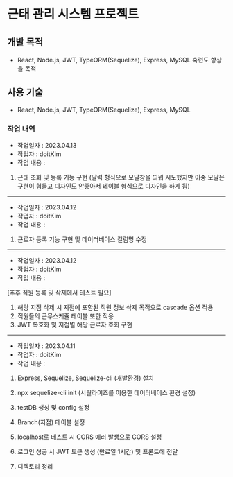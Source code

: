 # 근태 관리 시스템 프로젝트

## 개발 목적

- React, Node.js, JWT, TypeORM(Sequelize), Express, MySQL 숙련도 향상을 목적

## 사용 기술

- React, Node.js, JWT, TypeORM(Sequelize), Express, MySQL

### 작업 내역

- 작업일자 : 2023.04.13
- 작업자 : doitKim
- 작업 내용 :

1. 근태 조회 및 등록 기능 구현
   (달력 형식으로 모달창을 띄워 시도했지만 이중 모달은 구현이 힘들고 디자인도 안좋아서 테이블 형식으로 디자인을 하게 됨)

---

- 작업일자 : 2023.04.12
- 작업자 : doitKim
- 작업 내용 :

1. 근로자 등록 기능 구현 및 데이터베이스 컬럼명 수정

---

- 작업일자 : 2023.04.12
- 작업자 : doitKim
- 작업 내용 :

[추후 직원 등록 및 삭제에서 테스트 필요]

1. 해당 지점 삭제 시 지점에 포함된 직원 정보 삭제 목적으로 cascade 옵션 적용
2. 직원들의 근무스케쥴 테이블 또한 적용
3. JWT 복호화 및 지점별 해당 근로자 조회 구현

---

- 작업일자 : 2023.04.11
- 작업자 : doitKim
- 작업 내용 :

1. Express, Sequelize, Sequelize-cli (개발환경) 설치

2. npx sequelize-cli init
   (시퀄라이즈를 이용한 데이터베이스 환경 설정)

3. testDB 생성 및 config 설정

4. Branch(지점) 테이블 설정

5. localhost로 테스트 시 CORS 에러 발생으로 CORS 설정

6. 로그인 성공 시 JWT 토큰 생성 (만료일 1시간) 및 프론트에 전달

7. 디렉토리 정리
